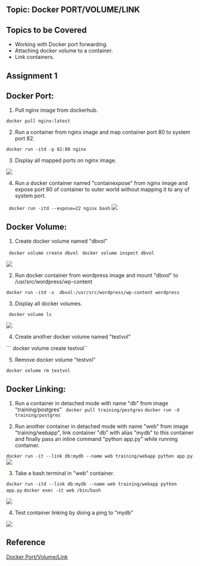 ## Topic: Docker PORT/VOLUME/LINK

Topics to be Covered
------------------------
* Working with Docker port forwarding.
* Attaching docker volume to a container.
* Link containers.

Assignment 1
-------------------
## Docker Port:
1. Pull nginx image from dockerhub.

```docker pull nginx:latest```

2. Run a container from nginx image and map container port 80 to system port 82.

``` docker run -itd -p 82:80 nginx ```


3. Display all mapped ports on nginx image.

![](images/port.png)

4. Run a docker container named "containexpose" from nginx image and expose port 80 of container to outer world without mapping it to any of system port.

``` docker run -itd --expose=22 nginx bash```
![](images/expose.png)

## Docker Volume:
1. Create docker volume named "dbvol"

``` docker volume create dbvol```
``` docker volume inspect dbvol```

![](images/dbvo.png)

2. Run docker container from wordpress image and mount "dbvol" to /usr/src/wordpress/wp-content

``` docker run -itd -v  dbvol:/usr/src/wordpress/wp-content wordpress ```

3. Display all docker volumes.

``` docker volume ls```

![](images/vol.png)


4. Create another docker volume named "testvol"

``` docker volume create testvol``

5. Remove docker volume "testvol"

``` docker volume rm testvol ```


## Docker Linking:
1. Run a container in detached mode with name "db" from image "training/postgres"
``` docker pull training/postgres```
``` docker run -d training/postgres ```


2. Run another container in detached mode with name "web" from image "training/webapp", link container "db" with alias "mydb" to this container and finally pass an inline command "python app.py" while running container.

``` docker run -it --link db:mydb --name web training/webapp python app.py ```
![](images/post.png)


3. Take a bash terminal in "web" container.

```docker run -itd --link db:mydb --name web training/webapp python app.py```
```docker exec -it web /bin/bash```

![](images/web.png)

4. Test container linking by doing a ping to "mydb"

![](images/ping.png)

Reference
-----------------
[Docker Port/Volume/Link](https://docs.docker.com/engine/reference/commandline/run/)
